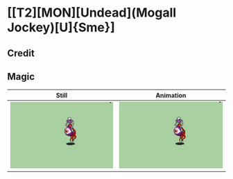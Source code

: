 # [\[T2\]\[MON\]\[Undead\]\(Mogall Jockey\)\[U\]{Sme}]

## Credit


	
## Magic

| Still | Animation |
| :---: | :-------: |
| ![Magic still](./Magic_000.png) | ![Magic animation](./Magic.gif) |
